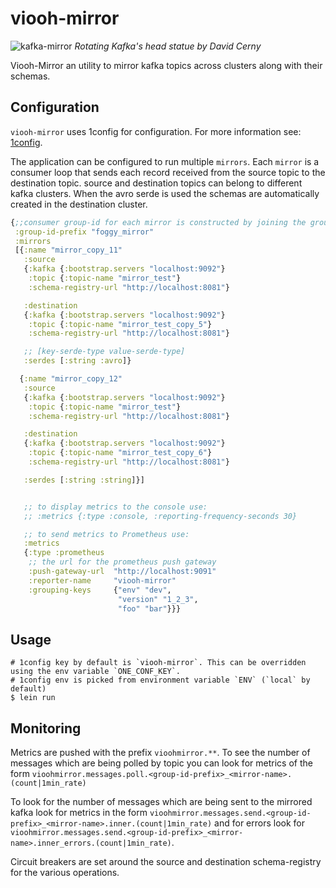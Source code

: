 # viooh-mirror

![kafka-mirror](./doc/kafka-mirror.gif)
_Rotating Kafka's head statue by David Cerny_


Viooh-Mirror an utility to mirror kafka topics across clusters along
with their schemas.


## Configuration
`viooh-mirror` uses 1config for configuration. For more information
see: [1config](https://github.com/BrunoBonacci/1config).

The application can be configured to run multiple `mirrors`. Each
`mirror` is a consumer loop that sends each record received from the
source topic to the destination topic. source and destination topics
can belong to different kafka clusters. When the avro serde is used
the schemas are automatically created in the destination cluster.

```clojure
{;;consumer group-id for each mirror is constructed by joining the group-id-prefix and the mirror name
 :group-id-prefix "foggy_mirror"
 :mirrors
 [{:name "mirror_copy_11"
   :source
   {:kafka {:bootstrap.servers "localhost:9092"}
    :topic {:topic-name "mirror_test"}
    :schema-registry-url "http://localhost:8081"}

   :destination
   {:kafka {:bootstrap.servers "localhost:9092"}
    :topic {:topic-name "mirror_test_copy_5"}
    :schema-registry-url "http://localhost:8081"}

   ;; [key-serde-type value-serde-type]
   :serdes [:string :avro]}

  {:name "mirror_copy_12"
   :source
   {:kafka {:bootstrap.servers "localhost:9092"}
    :topic {:topic-name "mirror_test"}
    :schema-registry-url "http://localhost:8081"}

   :destination
   {:kafka {:bootstrap.servers "localhost:9092"}
    :topic {:topic-name "mirror_test_copy_6"}
    :schema-registry-url "http://localhost:8081"}

   :serdes [:string :string]}]


   ;; to display metrics to the console use:
   ;; :metrics {:type :console, :reporting-frequency-seconds 30}

   ;; to send metrics to Prometheus use:
   :metrics
   {:type :prometheus
    ;; the url for the prometheus push gateway
    :push-gateway-url  "http://localhost:9091"
    :reporter-name     "viooh-mirror"
    :grouping-keys     {"env" "dev",
                        "version" "1_2_3",
                        "foo" "bar"}}}

```

## Usage

```
# 1config key by default is `viooh-mirror`. This can be overridden using the env variable `ONE_CONF_KEY`.
# 1config env is picked from environment variable `ENV` (`local` by default)
$ lein run
```

## Monitoring

Metrics are pushed with the prefix `vioohmirror.**`. To see the number
of messages which are being polled by topic you can look for metrics
of the form
`vioohmirror.messages.poll.<group-id-prefix>_<mirror-name>.(count|1min_rate)`

To look for the number of messages which are being sent to the mirrored kafka look for metrics in the form
`vioohmirror.messages.send.<group-id-prefix>_<mirror-name>.inner.(count|1min_rate)` and for errors look for
`vioohmirror.messages.send.<group-id-prefix>_<mirror-name>.inner_errors.(count|1min_rate)`.

Circuit breakers are set around the source and destination schema-registry for the various operations.
